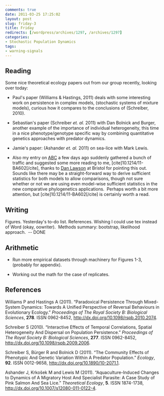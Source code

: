 ```yaml
---
comments: true
date: 2011-03-25 17:25:02
layout: post
slug: friday-3
title: Friday
redirects: [/wordpress/archives/1297, /archives/1297]
categories:
- Stochastic Population Dynamics
tags:
- warning-signals
---
```


## Reading


Some nice theoretical ecology papers out from our group recently, looking over today:



	
  * Paul's paper (Williams & Hastings, 2011) deals with some interesting work on persistence in complex models, (stochastic systems of mixture models), curious how it compares to the conclusions of (Schreiber, 2010).

	
  * Sebastian's paper (Schreiber _et. al._ 2011) with Dan Bolnick and Burger, another example of the importance of individual heterogeneity, this time in a nice phenotype/genotype specific way by combining quantitative genetics approaches with predator dynamics.

	
  * Jamie's paper: (Ashander _et. al._ 2011) on sea-lice with Mark Lewis.

	
  * Also my entry on [ABC](http://www.carlboettiger.info/archives/1221) a few days ago suddenly gathered a bunch of traffic and suggested some more reading to me, [cite]10.1214/11-BA602[/cite], thanks to [Dan Lawson](http://www.maths.bris.ac.uk/~madjl/) at Bristol for pointing this out.  Sounds like there may be a straight-forward way to derive sufficient statistics for both models to allow comparisons, though not sure whether or not we are using even model-wise sufficient statistics in the new comparative phylogenetics applications.  Perhaps worth a bit more attention, but [cite]10.1214/11-BA602[/cite] is certainly worth a read.




## Writing


Figures. Yesterday's to-do list. References. Wishing I could use tex instead of Word (okay, oowriter).  ﻿Methods summary: bootstrap, likelihood approach.  -- DONE


## Arithmetic





	
  * Run more empirical datasets through machinery for Figures 1-3, (probably for appendix).

	
  * Working out the math for the case of replicates.



## References

<p>Williams P and Hastings A (2011).
&ldquo;Paradoxical Persistence Through Mixed-System Dynamics: Towards A Unified Perspective of Reversal Behaviours in Evolutionary Ecology.&rdquo;
<EM>Proceedings of The Royal Society B: Biological Sciences</EM>, <B>278</B>.
ISSN 0962-8452, <a href="http://dx.doi.org/10.1098/rspb.2010.2074">http://dx.doi.org/10.1098/rspb.2010.2074</a>.
<p>Schreiber S (2010).
&ldquo;Interactive Effects of Temporal Correlations, Spatial Heterogeneity And Dispersal on Population Persistence.&rdquo;
<EM>Proceedings of The Royal Society B: Biological Sciences</EM>, <B>277</B>.
ISSN 0962-8452, <a href="http://dx.doi.org/10.1098/rspb.2009.2006">http://dx.doi.org/10.1098/rspb.2009.2006</a>.
<p>Schreiber S, Bürger R and Bolnick D (2011).
&ldquo;The Community Effects of Phenotypic And Genetic Variation Within A Predator Population.&rdquo;
<EM>Ecology</EM>, <B>92</B>.
ISSN 0012-9658, <a href="http://dx.doi.org/10.1890/10-2071.1">http://dx.doi.org/10.1890/10-2071.1</a>.
<p>Ashander J, Krkošek M and Lewis M (2011).
&ldquo;Aquaculture-Induced Changes to Dynamics of A Migratory Host And Specialist Parasite: A Case Study of Pink Salmon And Sea Lice.&rdquo;
<EM>Theoretical Ecology</EM>, <B>5</B>.
ISSN 1874-1738, <a href="http://dx.doi.org/10.1007/s12080-011-0122-4">http://dx.doi.org/10.1007/s12080-011-0122-4</a>.

